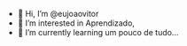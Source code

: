 - 👋 Hi, I’m @eujoaovitor
- 👀 I’m interested in  Aprendizado,
- 🌱 I’m currently learning  um pouco de tudo...

<!---
eujoaovitor/eujoaovitor is a ✨ special ✨ repository because its `README.md` (this file) appears on your GitHub profile.
You can click the Preview link to take a look at your changes.
--->
